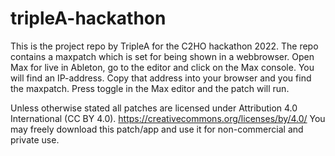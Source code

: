 # tripleA-hackathon

This is the project repo by TripleA for the C2HO hackathon 2022. 
The repo contains a maxpatch which is set for being shown in a webbrowser. Open Max for live in Ableton, go to the editor and click on the Max console. You will find an IP-address. Copy that address into your browser and you find the maxpatch. Press toggle in the Max editor and the patch will run. 

Unless otherwise stated all patches are licensed under Attribution 4.0 International (CC BY 4.0).
https://creativecommons.org/licenses/by/4.0/
You may freely download this patch/app and use it for non-commercial and private use.